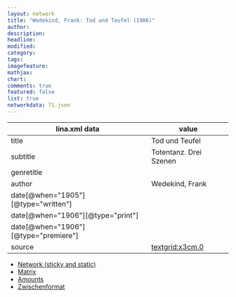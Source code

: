 ```yaml
---
layout: network
title: "Wedekind, Frank: Tod und Teufel (1906)"
author:
description:
headline:
modified:
category:
tags:
imagefeature: 
mathjax: 
chart: 
comments: true
featured: false
list: true
networkdata: 71.json
---
```

lina.xml data  | value
------------- | -------------
title|Tod und Teufel
subtitle|Totentanz. Drei Szenen
genretitle|
author|Wedekind, Frank
date[@when="1905"][@type="written"]|
date[@when="1906"][@type="print"]|
date[@when="1906"][@type="premiere"]|
source|[textgrid:x3cm.0](https://textgridlab.org/1.0/tgcrud-public/rest/textgrid:x3cm.0/data)



* [Network (sticky and static)](/linas/network71)
* [Matrix](/linas/matrix71)
* [Amounts](/linas/amount71)
* [Zwischenformat](/linas/lina71 )
